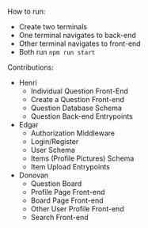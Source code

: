 How to run:
* Create two terminals
* One terminal navigates to back-end
* Other terminal navigates to front-end
* Both run `npm run start`

Contributions:
* Henri
  * Individual Question Front-End
  * Create a Question Front-end
  * Question Database Schema
  * Question Back-end Entrypoints
* Edgar
  * Authorization Middleware
  * Login/Register
  * User Schema
  * Items (Profile Pictures) Schema
  * Item Upload Entrypoints
* Donovan
  * Question Board
  * Profile Page Front-end
  * Board Page Front-end
  * Other User Profile Front-end
  * Search Front-end
